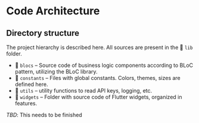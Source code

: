 # Code Architecture

## Directory structure

The project hierarchy is described here. All sources are present in the
📂 `lib` folder.

* 📂 `blocs` – Source code of business logic components according to BLoC pattern, utilizing the BLoC library.
* 📂 `constants` – Files with global constants. Colors, themes, sizes are defined here.
* 📂 `utils` – utility functions to read API keys, logging, etc.
* 📂 `widgets` – Folder with source code of Flutter widgets, organized in features.

_TBD_: This needs to be finished